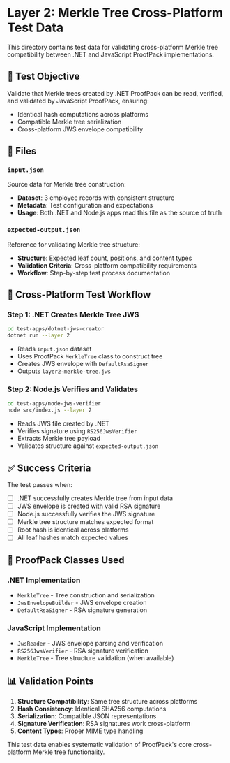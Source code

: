 # Layer 2: Merkle Tree Cross-Platform Test Data

This directory contains test data for validating cross-platform Merkle tree compatibility between .NET and JavaScript ProofPack implementations.

## 🎯 Test Objective

Validate that Merkle trees created by .NET ProofPack can be read, verified, and validated by JavaScript ProofPack, ensuring:
- Identical hash computations across platforms
- Compatible Merkle tree serialization
- Cross-platform JWS envelope compatibility

## 📁 Files

### `input.json`
Source data for Merkle tree construction:
- **Dataset**: 3 employee records with consistent structure
- **Metadata**: Test configuration and expectations
- **Usage**: Both .NET and Node.js apps read this file as the source of truth

### `expected-output.json`
Reference for validating Merkle tree structure:
- **Structure**: Expected leaf count, positions, and content types
- **Validation Criteria**: Cross-platform compatibility requirements
- **Workflow**: Step-by-step test process documentation

## 🔄 Cross-Platform Test Workflow

### Step 1: .NET Creates Merkle Tree JWS
```bash
cd test-apps/dotnet-jws-creator
dotnet run --layer 2
```
- Reads `input.json` dataset
- Uses ProofPack `MerkleTree` class to construct tree
- Creates JWS envelope with `DefaultRsaSigner`
- Outputs `layer2-merkle-tree.jws`

### Step 2: Node.js Verifies and Validates
```bash
cd test-apps/node-jws-verifier  
node src/index.js --layer 2
```
- Reads JWS file created by .NET
- Verifies signature using `RS256JwsVerifier`
- Extracts Merkle tree payload
- Validates structure against `expected-output.json`

## ✅ Success Criteria

The test passes when:
- [ ] .NET successfully creates Merkle tree from input data
- [ ] JWS envelope is created with valid RSA signature
- [ ] Node.js successfully verifies the JWS signature
- [ ] Merkle tree structure matches expected format
- [ ] Root hash is identical across platforms
- [ ] All leaf hashes match expected values

## 🔧 ProofPack Classes Used

### .NET Implementation
- `MerkleTree` - Tree construction and serialization
- `JwsEnvelopeBuilder` - JWS envelope creation
- `DefaultRsaSigner` - RSA signature generation

### JavaScript Implementation  
- `JwsReader` - JWS envelope parsing and verification
- `RS256JwsVerifier` - RSA signature verification
- `MerkleTree` - Tree structure validation (when available)

## 📊 Validation Points

1. **Structure Compatibility**: Same tree structure across platforms
2. **Hash Consistency**: Identical SHA256 computations
3. **Serialization**: Compatible JSON representations
4. **Signature Verification**: RSA signatures work cross-platform
5. **Content Types**: Proper MIME type handling

This test data enables systematic validation of ProofPack's core cross-platform Merkle tree functionality.